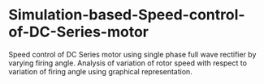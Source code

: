 # Simulation-based-Speed-control-of-DC-Series-motor
Speed control of DC Series motor using single phase full wave rectifier by varying firing angle. Analysis of variation of rotor speed with respect to variation of firing angle using graphical representation.

